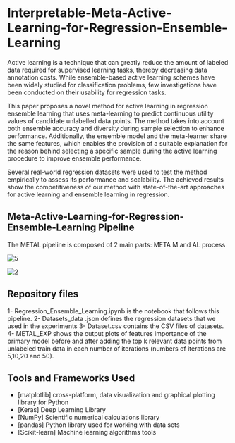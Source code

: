 # Interpretable-Meta-Active-Learning-for-Regression-Ensemble-Learning
Active learning is a technique that can greatly reduce the amount of labeled data required for supervised learning tasks, thereby decreasing data annotation costs. While ensemble-based active learning schemes have been widely studied for classification problems, few investigations have been conducted on their usability for regression tasks.

This paper proposes a novel method for active learning in regression ensemble learning that uses meta-learning to predict continuous utility values of candidate unlabelled data points. The method takes into account both ensemble accuracy and diversity during sample selection to enhance performance. Additionally, the ensemble model and the meta-learner share the same features, which enables the provision of a suitable explanation for the reason behind selecting a specific sample during the active learning procedure to improve ensemble performance.

Several real-world regression datasets were used to test the method empirically to assess its performance and scalability. The achieved results show the competitiveness of our method with state-of-the-art approaches for active learning and ensemble learning in regression.
## Meta-Active-Learning-for-Regression-Ensemble-Learning Pipeline
The METAL pipeline is composed of 2 main parts:
META M and AL process



![5](https://github.com/onssaadallah/Interpretable_Meta-Active-Learning-for-Regression-Ensemble-Learning/assets/44116045/7f7d5acc-9171-4e81-9c87-41f477cedd7d)

![2](https://github.com/onssaadallah/Interpretable_Meta-Active-Learning-for-Regression-Ensemble-Learning/assets/44116045/428747b7-5ca9-4c8d-8982-9a6ecf9ccdd5)






## Repository files
1- Regression_Ensemble_Learning.ipynb is the notebook that follows this pipeline.
2- Datasets_data .json defines the regression datasets that we used in the experiments
3- Dataset.csv contains the CSV files of datasets.
4- METAL_EXP shows the output plots of features importance of the primary model before and after adding the top k relevant data points from unlabeled train data in each number of iterations (numbers of iterations are 5,10,20 and 50).

## Tools and Frameworks Used
- [matplotlib] cross-platform, data visualization and graphical plotting library for Python
- [Keras] Deep Learning Library
- [NumPy] Scientific numerical calculations library
- [pandas]  Python library used for working with data sets
- [Scikit-learn] Machine learning algorithms tools
